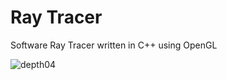 # Ray Tracer
Software Ray Tracer written in C++ using OpenGL

![depth04](https://i.imgur.com/z4fenpv.png)
